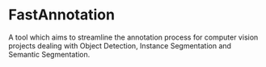 # FastAnnotation
A tool which aims to streamline the annotation process for computer vision projects dealing with Object Detection, Instance Segmentation and Semantic Segmentation.
